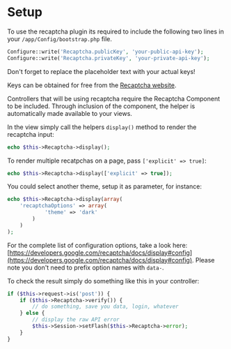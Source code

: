 Setup
=====

To use the recaptcha plugin its required to include the following two lines in your `/app/Config/bootstrap.php` file.

```php
Configure::write('Recaptcha.publicKey', 'your-public-api-key');
Configure::write('Recaptcha.privateKey', 'your-private-api-key');
```

Don't forget to replace the placeholder text with your actual keys!

Keys can be obtained for free from the [Recaptcha website](http://www.google.com/recaptcha).

Controllers that will be using recaptcha require the Recaptcha Component to be included. Through inclusion of the component, the helper is automatically made available to your views.

In the view simply call the helpers `display()` method to render the recaptcha input:

```php
echo $this->Recaptcha->display();
```

To render multiple recatpchas on a page, pass `['explicit' => true]`:

```php
echo $this->Recaptcha->display(['explicit' => true]);
```

You could select another theme, setup it as parameter, for instance:

```php
echo $this->Recaptcha->display(array(
	'recaptchaOptions' => array(
			'theme' => 'dark'
		)
	)
);
```

For the complete list of configuration options, take a look here: [https://developers.google.com/recaptcha/docs/display#config](https://developers.google.com/recaptcha/docs/display#config). Please note you don't need to prefix option names with `data-`.

To check the result simply do something like this in your controller:

```php
if ($this->request->is('post')) {
	if ($this->Recaptcha->verify()) {
		// do something, save you data, login, whatever
	} else {
		// display the raw API error
		$this->Session->setFlash($this->Recaptcha->error);
	}
}
````
